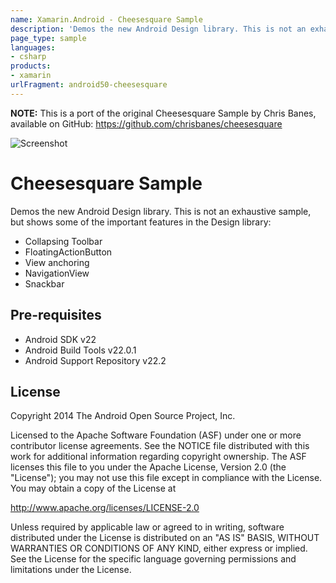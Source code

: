 ```yaml
---
name: Xamarin.Android - Cheesesquare Sample
description: 'Demos the new Android Design library. This is not an exhaustive sample, but shows some of the important features in the Design library: -...'
page_type: sample
languages:
- csharp
products:
- xamarin
urlFragment: android50-cheesesquare
---
```

**NOTE:** This is a port of the original Cheesesquare Sample by Chris Banes, available on GitHub: https://github.com/chrisbanes/cheesesquare

![Screenshot](https://raw.githubusercontent.com/xamarin/monodroid-samples/master/android5.0/Cheesesquare/screenshot.png)

# Cheesesquare Sample

Demos the new Android Design library. This is not an exhaustive sample, but shows
some of the important features in the Design library:

- Collapsing Toolbar
- FloatingActionButton
- View anchoring
- NavigationView
- Snackbar

## Pre-requisites

- Android SDK v22
- Android Build Tools v22.0.1
- Android Support Repository v22.2

## License

Copyright 2014 The Android Open Source Project, Inc.

Licensed to the Apache Software Foundation (ASF) under one or more contributor
license agreements.  See the NOTICE file distributed with this work for
additional information regarding copyright ownership.  The ASF licenses this
file to you under the Apache License, Version 2.0 (the "License"); you may not
use this file except in compliance with the License.  You may obtain a copy of
the License at

http://www.apache.org/licenses/LICENSE-2.0

Unless required by applicable law or agreed to in writing, software
distributed under the License is distributed on an "AS IS" BASIS, WITHOUT
WARRANTIES OR CONDITIONS OF ANY KIND, either express or implied.  See the
License for the specific language governing permissions and limitations under
the License.

